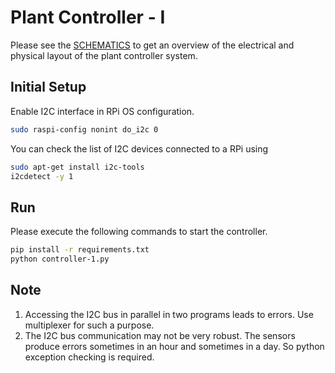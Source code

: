 # Plant Controller - I

Please see the [SCHEMATICS](SCHEMATICS.md) to get an overview of
the electrical and physical layout of the plant controller system.

## Initial Setup

Enable I2C interface in RPi OS configuration.

```bash
sudo raspi-config nonint do_i2c 0
```

You can check the list of I2C devices connected to a RPi using

```bash
sudo apt-get install i2c-tools
i2cdetect -y 1
```

## Run

Please execute the following commands to start the controller.

```sh
pip install -r requirements.txt
python controller-1.py
```

## Note

1. Accessing the I2C bus in parallel in two programs leads to errors.
   Use multiplexer for such a purpose.
1. The I2C bus communication may not be very robust.
   The sensors produce errors sometimes in an hour and sometimes in
   a day. So python exception checking is required.
